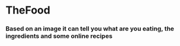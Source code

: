 # TheFood

### Based on an image it can tell you what are you eating, the ingredients and some online recipes
